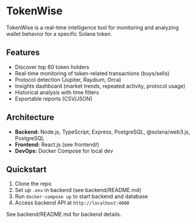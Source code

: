 # TokenWise

TokenWise is a real-time intelligence tool for monitoring and analyzing wallet behavior for a specific Solana token.

## Features
- Discover top 60 token holders
- Real-time monitoring of token-related transactions (buys/sells)
- Protocol detection (Jupiter, Raydium, Orca)
- Insights dashboard (market trends, repeated activity, protocol usage)
- Historical analysis with time filters
- Exportable reports (CSV/JSON)

## Architecture
- **Backend:** Node.js, TypeScript, Express, PostgreSQL, @solana/web3.js, PostgreSQL
- **Frontend:** React.js (see frontend/)
- **DevOps:** Docker Compose for local dev

## Quickstart
1. Clone the repo
2. Set up `.env` in backend (see backend/README.md)
3. Run `docker-compose up` to start backend and database
4. Access backend API at `http://localhost:4000`

See backend/README.md for backend details. 